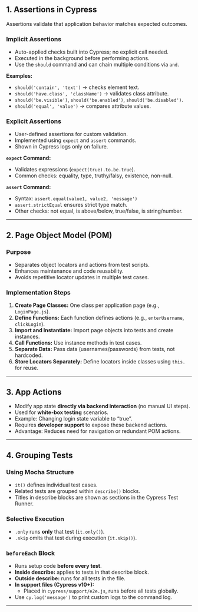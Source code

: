 ## 1. Assertions in Cypress

Assertions validate that application behavior matches expected outcomes.

### Implicit Assertions

- Auto-applied checks built into Cypress; no explicit call needed.
- Executed in the background before performing actions.
- Use the `should` command and can chain multiple conditions via `and`.

**Examples:**

- `should('contain', 'text')` → checks element text.
- `should('have.class', 'className')` → validates class attribute.
- `should('be.visible')`, `should('be.enabled')`, `should('be.disabled')`.
- `should('equal', 'value')` → compares attribute values.

### Explicit Assertions

- User-defined assertions for custom validation.
- Implemented using `expect` and `assert` commands.
- Shown in Cypress logs only on failure.

**`expect` Command:**

- Validates expressions (`expect(true).to.be.true`).
- Common checks: equality, type, truthy/falsy, existence, non-null.

**`assert` Command:**

- Syntax: `assert.equal(value1, value2, 'message')`
- `assert.strictEqual` ensures strict type match.
- Other checks: not equal, is above/below, true/false, is string/number.

---

## 2. Page Object Model (POM)

### Purpose

- Separates object locators and actions from test scripts.
- Enhances maintenance and code reusability.
- Avoids repetitive locator updates in multiple test cases.

### Implementation Steps

1. **Create Page Classes:** One class per application page (e.g., `LoginPage.js`).
2. **Define Functions:** Each function defines actions (e.g., `enterUsername`, `clickLogin`).
3. **Import and Instantiate:** Import page objects into tests and create instances.
4. **Call Functions:** Use instance methods in test cases.
5. **Separate Data:** Pass data (usernames/passwords) from tests, not hardcoded.
6. **Store Locators Separately:** Define locators inside classes using `this.` for reuse.

---

## 3. App Actions

- Modify app state **directly via backend interaction** (no manual UI steps).
- Used for **white-box testing** scenarios.
- Example: Changing login state variable to “true”.
- Requires **developer support** to expose these backend actions.
- Advantage: Reduces need for navigation or redundant POM actions.

---

## 4. Grouping Tests

### Using Mocha Structure

- `it()` defines individual test cases.
- Related tests are grouped within `describe()` blocks.
- Titles in describe blocks are shown as sections in the Cypress Test Runner.

### Selective Execution

- `.only` runs **only** that test (`it.only()`).
- `.skip` omits that test during execution (`it.skip()`).

### `beforeEach` Block

- Runs setup code **before every test**.
- **Inside describe:** applies to tests in that describe block.
- **Outside describe:** runs for all tests in the file.
- **In support files (Cypress v10+):**
  - Placed in `cypress/support/e2e.js`, runs before all tests globally.
- Use `cy.log('message')` to print custom logs to the command log.

---

